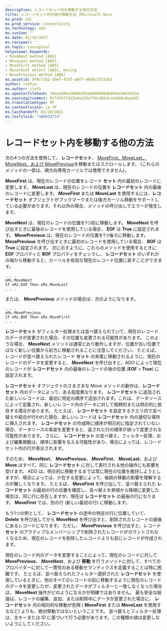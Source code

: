 ```yaml
---
description: レコードセット内を移動する他の方法
title: レコードセット内の他の移動方法 |Microsoft Docs
ms.prod: sql
ms.prod_service: connectivity
ms.technology: ado
ms.custom: ''
ms.date: 01/19/2017
ms.reviewer: ''
ms.topic: conceptual
helpviewer_keywords:
- MoveNext method [ADO]
- MoveLast method [ADO]
- MoveFirst method [ADO]
- Recordset object [ADO], moving
- MovePrevious method [ADO]
ms.assetid: 9f8cf1b2-3def-453f-a0ff-4646c5f15262
author: rothja
ms.author: jroth
ms.openlocfilehash: 78acb389a38896d05a684b0dbd940942a026655e
ms.sourcegitcommit: 917df4ffd22e4a229af7dc481dcce3ebba0aa4d7
ms.translationtype: MT
ms.contentlocale: ja-JP
ms.lasthandoff: 02/10/2021
ms.locfileid: "100032714"
---
```

# <a name="more-ways-to-move-in-a-recordset"></a>レコードセット内を移動する他の方法
次の4つの方法を使用して、 **レコードセット**、 [MoveFirst、MoveLast、MoveNext、および MovePrevious](../../reference/ado-api/movefirst-movelast-movenext-and-moveprevious-methods-ado.md)を移動またはスクロールします。 (これらのメソッドの一部は、順方向専用カーソルでは使用できません)。  
  
 **MoveFirst** は、現在のレコードの位置をレコード **セット** 内の最初のレコードに変更します。 **MoveLast** は、現在のレコードの位置を **レコードセット** 内の最後のレコードに変更します。 **MoveFirst** または **MoveLast** を使用するには、**レコードセット** オブジェクトがブックマークまたは後方カーソル移動をサポートしている必要があります。それ以外の場合、メソッドの呼び出しでエラーが発生します。  
  
 **MoveNext** は、現在のレコードの位置を1つ前に移動します。 **MoveNext** を呼び出すときに最後のレコードを使用している場合、 **EOF** は **True** に設定されます。 **MovePrevious** は、現在のレコードの位置を1つ後ろに移動します。 **MovePrevious** を呼び出すときに最初のレコードを使用している場合、 **BOF** は **True** に設定されます。 次に示すように、これらのメソッドを使用するときに **EOF** プロパティと **BOF** プロパティをチェックし、 **レコードセット** のいずれかの端から移動すると、カーソルを有効な現在のレコード位置に戻すことができます。  
  
```  
. . .  
oRs.MoveNext  
If oRs.EOF Then oRs.MoveLast  
. . .   
```  
  
 または、 **MovePrevious** メソッドの場合は、次のようになります。  
  
```  
. . .   
oRs.MovePrevious  
If oRs.BOF Then oRs.MoveFirst  
. . .  
```  
  
 **レコードセット** がフィルター処理または並べ替えられていて、現在のレコードのデータが変更された場合、その位置も変更される可能性があります。 このような場合、 **MoveNext** メソッドは通常どおり動作しますが、位置が古い位置ではなく新しい位置から前方に移動されることに注意してください。 たとえば、レコードが並べ替えられたレコード **セット** の末尾に移動されるように、現在のレコードのデータを変更すると、 **MoveNext** を呼び出すと、ADO によって現在のレコードが **レコードセット** 内の最後のレコードの後の位置 (**EOF**  =  **True**) に設定されます。  
  
 **レコードセット** オブジェクトのさまざまな Move メソッドの動作は、**レコードセット** 内のデータによって、ある程度異なります。 **レコードセット** に追加された新しいレコードは、最初に特定の順序で追加されます。これは、データソースによって定義され、新しいレコード内のデータに対して暗黙的または明示的に依存する場合があります。 たとえば、 **レコードセット** を設定するクエリ内で並べ替えや結合が行われた場合、新しいレコードは **レコードセット** 内の適切な場所に挿入されます。 **レコードセット** の作成時に順序が明示的に指定されていない場合、データソースの実装を変更すると、返された行の順序が誤って変更される可能性があります。 さらに、 **レコードセット** の並べ替え、フィルター処理、および編集関数は、順序に影響を与える可能性があり、場合によっては、レコードセット内の行が表示されます。  
  
 そのため、 **MoveNext**、 **MovePrevious**、 **MoveFirst**、 **MoveLast**、および **Move** はすべて、同じ **レコードセット** に対して実行される他の操作にも影響を受けます。 ADO は、明示的に移動するまでは常に現在の位置を維持しようとしますが、場合によっては、介在する変更によって、後続の移動の影響を理解するのが難しくなります。 たとえば、 **MoveFirst** を呼び出して、並べ替えられた **レコードセット** の最初の行の位置を確認し、並べ替えを昇順から降順に変更した場合は、同じ行に存在しますが、現在は **レコードセット** の最後の行になります。 **MoveFirst** では、別の行 (新しい最初の行) に移動します。  
  
 もう1つの例として、 **レコードセット** の途中の特定の行に位置していて、 **Delete** を呼び出してから **MoveNext** を呼び出すと、削除されたレコードの直後にあるレコードになります。 ただし、 **MovePrevious** を呼び出すと、レコード **セット** のアクティブなメンバーシップで削除されたレコードがカウントされなくなるため、現在のレコードを削除したレコードよりも前にレコードが作成されます。  
  
 現在のレコード内のデータを変更することによって、現在のレコードに対して **MovePrevious**、 **MoveNext**、および **移動** を行うメソッドに対して、すべてのプロバイダーに対して一貫性のある移動セマンティクスを定義することは特に困難です。 たとえば、並べ替えられたフィルター選択された **レコードセット** を使用しているときに、他のすべてのレコードの前に移動するように現在のレコードのデータを変更したが、変更されたデータがフィルターと一致しなくなった場合は、 **MoveNext** 操作がどのようになるかが明確ではありません。 最も安全な結論は、レコードの編集、追加、または削除中にデータが変更された場合に、 **レコードセット** 内の相対的な移動が危険 ( **MoveFirst** または **MoveLast** を使用するなど) よりも、絶対移動ではないということです。 並べ替えとフィルター処理は、主キーまたは ID に基づいて行う必要があります。この種類の値は変更しないようにしてください。